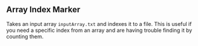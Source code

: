 ## Array Index Marker
Takes an input array `inputArray.txt` and indexes it to a file. This is useful if you need a specific index from an array and are having trouble finding it by counting them.